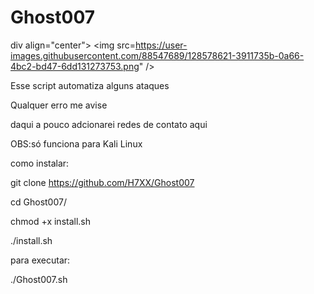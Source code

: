 # Ghost007
 
div align="center">
<img src=https://user-images.githubusercontent.com/88547689/128578621-3911735b-0a66-4bc2-bd47-6dd131273753.png" />
</div>
                                                                                                                
Esse script automatiza alguns ataques
 
Qualquer erro me avise 
 
daqui a pouco adcionarei redes de contato aqui
 
OBS:só funciona para Kali Linux
 
como instalar:
 
git clone https://github.com/H7XX/Ghost007 
 
cd Ghost007/
 
chmod +x install.sh
 
./install.sh
 
para executar:
 
./Ghost007.sh
